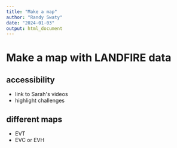 ```yaml
---
title: "Make a map"
author: "Randy Swaty"
date: "2024-01-03"
output: html_document
---
```



# Make a map with LANDFIRE data

## accessibility

* link to Sarah's videos
* highlight challenges

## different maps

* EVT
* EVC or EVH
